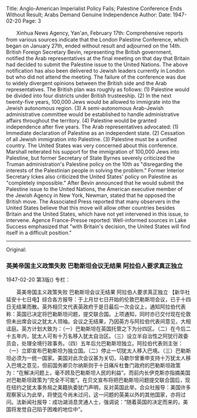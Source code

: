 Title: Anglo-American Imperialist Policy Fails; Palestine Conference Ends Without Result; Arabs Demand Genuine Independence
Author:
Date: 1947-02-20
Page: 3

　　Xinhua News Agency, Yan'an, February 17th: Comprehensive reports from various sources indicate that the London Palestine Conference, which began on January 27th, ended without result and adjourned on the 14th. British Foreign Secretary Bevin, representing the British government, notified the Arab representatives at the final meeting on that day that Britain had decided to submit the Palestine issue to the United Nations. The above notification has also been delivered to Jewish leaders currently in London but who did not attend the meeting. The failure of the conference was due to widely divergent opinions between the British side and the Arab representatives. The British plan was roughly as follows: (1) Palestine would be divided into four districts under British trusteeship. (2) In the next twenty-five years, 100,000 Jews would be allowed to immigrate into the Jewish autonomous region. (3) A semi-autonomous Arab-Jewish administrative committee would be established to handle administrative affairs throughout the territory. (4) Palestine would be granted independence after five years. The Arab representatives advocated: (1) Immediate declaration of Palestine as an independent state. (2) Cessation of all Jewish immigration into Palestine. (3) Palestine must be a unified country. The United States was very concerned about this conference. Marshall reiterated his support for the immigration of 100,000 Jews into Palestine, but former Secretary of State Byrnes severely criticized the Truman administration's Palestine policy on the 10th as "disregarding the interests of the Palestinian people in solving the problem." Former Interior Secretary Ickes also criticized the United States' policy on Palestine as "completely impossible." After Bevin announced that he would submit the Palestine issue to the United Nations, the American executive member of the Jewish Agency in New York, Newman, stated that he opposed the British move. The Associated Press reported that many observers in the United States believe that this move will allow other countries besides Britain and the United States, which have not yet intervened in this issue, to intervene. Agence France-Presse reported: Well-informed sources in Lake Success emphasized that "with Britain's decision, the United States will find itself in a difficult position."



<hr /> 

Original: 


### 英美帝国主义政策失败  巴勒斯坦会议无结果  阿拉伯人要求真正独立

1947-02-20
第3版()
专栏：

　　英美帝国主义政策失败
    巴勒斯坦会议无结果
    阿拉伯人要求真正独立
    【新华社延安十七日电】综合各方报导：于上月廿七日开始的伦敦巴勒斯坦会议，已于十四日无结果而散。英外相贝文代表英政府于是日最后一次会议上，通知阿拉伯代表称：英国已决定将巴勒斯坦问题，提交联合国。上项通知，同时亦已交付现在伦敦但未出席会议之犹太人领袖。会议之无结果，乃因英方与阿拉伯代表间意见，大相迳庭。英方计划大致为：（一）巴勒斯坦在英国托管之下为分四区。（二）在今后二十五年内，犹太人可有十万名移入犹太自治区。（三）设立半自治性之阿犹行政委员会，处理全境行政事务。（四）五年后允巴勒斯坦独立。阿拉伯代表则主张：（一）立即宣布巴勒斯坦为独立国。（二）停止一切犹太人移入巴境。（三）巴勒斯坦必须为一统一国家。美国对此次会议甚为关切，马歇尔曾重申支持十万犹太人移入巴境之意见，但前国务卿贝尔纳斯则于十日痛斥杜鲁门政府的巴勒斯坦政策为：“在解决问题上，毫不顾及巴勒斯坦人民的利益”。而前内长伊克斯亦指摘美国对巴勒斯坦政策为“完全不可能”。在贝文宣布将把巴勒斯坦问题提交联合国后，现在纽约之犹太事务局之美籍执委犹门声明，反对英国此举。合众社报导：美国许多观察家认为此举，将使迄今尚未过问，这一问题的英美以外的其他国家，亦将过问。法新闻社报导：成功湖消息灵通人士，强调说：“随着英国的决定而来的，美国将发觉自己陷于困难的地位中”。
